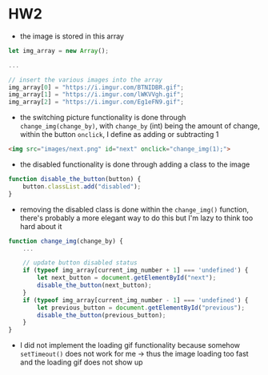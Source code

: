# HW2

- the image is stored in this array

```js
let img_array = new Array();

...

// insert the various images into the array
img_array[0] = "https://i.imgur.com/BTNIDBR.gif";
img_array[1] = "https://i.imgur.com/lWKVVgh.gif";
img_array[2] = "https://i.imgur.com/Eg1eFN9.gif";
```

- the switching picture functionality is done through `change_img(change_by)`, with `change_by` (int) being the amount of change, within the button `onclick`, I define as adding or subtracting 1

```html
<img src="images/next.png" id="next" onclick="change_img(1);">
```

- the disabled functionality is done through adding a class to the image

```js
function disable_the_button(button) {
    button.classList.add("disabled");
}
```

- removing the disabled class is done within the `change_img()` function, there's probably a more elegant way to do this but I'm lazy to think too hard about it

```js
function change_img(change_by) {
    ...

    // update button disabled status
    if (typeof img_array[current_img_number + 1] === 'undefined') {
        let next_button = document.getElementById("next");
        disable_the_button(next_button);
    } 
    if (typeof img_array[current_img_number - 1] === 'undefined') {
        let previous_button = document.getElementById("previous");
        disable_the_button(previous_button);
    }
}
```

- I did not implement the loading gif functionality because somehow `setTimeout()` does not work for me -> thus the image loading too fast and the loading gif does not show up